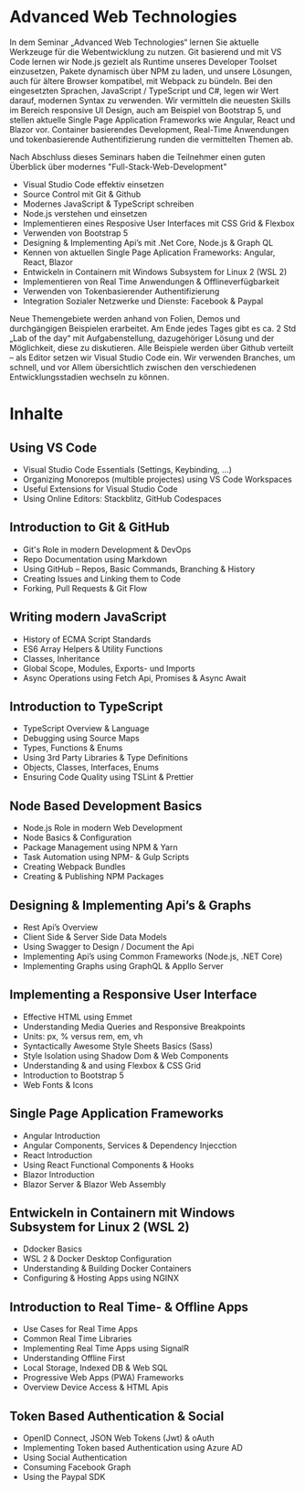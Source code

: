 # Advanced Web Technologies

In dem Seminar „Advanced Web Technologies“ lernen Sie aktuelle Werkzeuge für die Webentwicklung zu nutzen. Git basierend und mit VS Code lernen wir Node.js gezielt als Runtime unseres Developer Toolset einzusetzen, Pakete dynamisch über NPM zu laden, und unsere Lösungen, auch für ältere Browser kompatibel, mit Webpack zu bündeln.
Bei den eingesetzten Sprachen, JavaScript / TypeScript und C#, legen wir Wert darauf, modernen Syntax zu verwenden. Wir vermitteln die neuesten Skills im Bereich responsive UI Design, auch am Beispiel von Bootstrap 5, und stellen aktuelle Single Page Application Frameworks wie Angular, React und Blazor vor. Container basierendes Development, Real-Time Anwendungen und tokenbasierende Authentifizierung runden die vermittelten Themen ab.

Nach Abschluss dieses Seminars haben die Teilnehmer einen guten Überblick über modernes "Full-Stack-Web-Development"

- Visual Studio Code effektiv einsetzen
- Source Control mit Git & Github
- Modernes JavaScript & TypeScript schreiben
- Node.js verstehen und einsetzen
- Implementieren eines Resposive User Interfaces mit CSS Grid & Flexbox
- Verwenden von Bootstrap 5
- Designing & Implementing Api’s mit .Net Core, Node.js & Graph QL
- Kennen von aktuellen Single Page Aplication Frameworks: Angular, React, Blazor
- Entwickeln in Containern mit Windows Subsystem for Linux 2 (WSL 2)
- Implementieren von Real Time Anwendungen & Offlineverfügbarkeit
- Verwenden von Tokenbasierender Authentifizierung
- Integration Sozialer Netzwerke und Dienste: Facebook & Paypal

Neue Themengebiete werden anhand von Folien, Demos und durchgängigen Beispielen erarbeitet. Am Ende jedes Tages gibt es ca. 2 Std „Lab of the day“ mit Aufgabenstellung, dazugehöriger Lösung und der Möglichkeit, diese zu diskutieren. Alle Beispiele werden über Github verteilt – als Editor setzen wir Visual Studio Code ein. Wir verwenden Branches, um schnell, und vor Allem übersichtlich zwischen den verschiedenen Entwicklungsstadien wechseln zu können.

# Inhalte

## Using VS Code

- Visual Studio Code Essentials (Settings, Keybinding, ...)
- Organizing Monorepos (multible projectes) using VS Code Workspaces
- Useful Extensions for Visual Studio Code
- Using Online Editors: Stackblitz, GitHub Codespaces

## Introduction to Git & GitHub

- Git's Role in modern Development & DevOps
- Repo Documentation using Markdown
- Using GitHub – Repos, Basic Commands, Branching & History
- Creating Issues and Linking them to Code 
- Forking, Pull Requests & Git Flow

## Writing modern JavaScript

- History of ECMA Script Standards
- ES6 Array Helpers & Utility Functions
- Classes, Inheritance
- Global Scope, Modules, Exports- und Imports
- Async Operations using Fetch Api, Promises & Async Await

## Introduction to TypeScript

- TypeScript Overview & Language
- Debugging using Source Maps
- Types, Functions & Enums
- Using 3rd Party Libraries & Type Definitions
- Objects, Classes, Interfaces, Enums
- Ensuring Code Quality using TSLint & Prettier

## Node Based Development Basics

- Node.js Role in modern Web Development
- Node Basics & Configuration
- Package Management using NPM & Yarn
- Task Automation using NPM- & Gulp Scripts
- Creating Webpack Bundles
- Creating & Publishing NPM Packages

## Designing & Implementing Api’s & Graphs

- Rest Api’s Overview
- Client Side & Server Side Data Models
- Using Swagger to Design / Document the Api
- Implementing Api’s using Common Frameworks (Node.js, .NET Core)
- Implementing Graphs using GraphQL & Appllo Server

## Implementing a Responsive User Interface

- Effective HTML using Emmet
- Understanding Media Queries and Responsive Breakpoints
- Units: px, % versus rem, em, vh
- Syntactically Awesome Style Sheets Basics (Sass)
- Style Isolation using Shadow Dom & Web Components
- Understanding & and using Flexbox & CSS Grid
- Introduction to Bootstrap 5
- Web Fonts & Icons

## Single Page Application Frameworks

- Angular Introduction
- Angular Components, Services & Dependency Injecction
- React Introduction
- Using React Functional Components & Hooks
- Blazor Introduction
- Blazor Server & Blazor Web Assembly

## Entwickeln in Containern mit Windows Subsystem for Linux 2 (WSL 2)

- Ddocker Basics
- WSL 2 & Docker Desktop Configuration
- Understanding & Building Docker Containers
- Configuring & Hosting Apps using NGINX

## Introduction to Real Time- & Offline Apps

- Use Cases for Real Time Apps
- Common Real Time Libraries
- Implementing Real Time Apps using SignalR
- Understanding Offline First
- Local Storage, Indexed DB & Web SQL
- Progressive Web Apps (PWA) Frameworks
- Overview Device Access & HTML Apis

## Token Based Authentication & Social

- OpenID Connect, JSON Web Tokens (Jwt) & oAuth
- Implementing Token based Authentication using Azure AD 
- Using Social Authentication
- Consuming Facebook Graph
- Using the Paypal SDK

